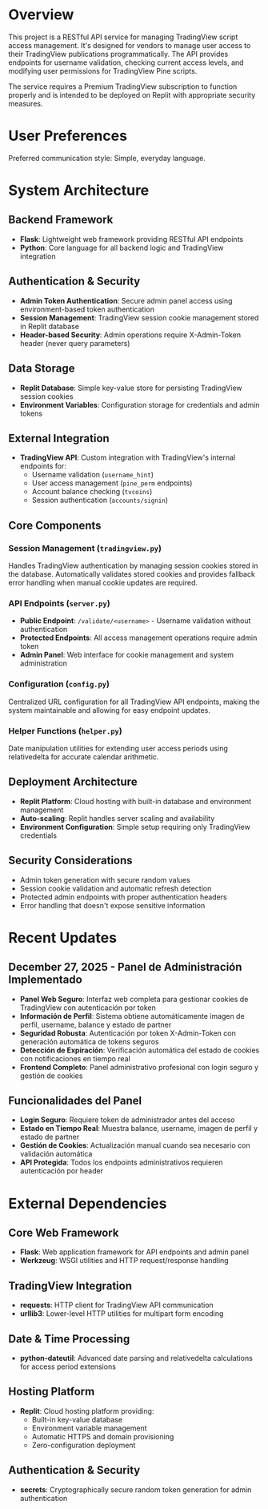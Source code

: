 # Overview

This project is a RESTful API service for managing TradingView script access management. It's designed for vendors to manage user access to their TradingView publications programmatically. The API provides endpoints for username validation, checking current access levels, and modifying user permissions for TradingView Pine scripts.

The service requires a Premium TradingView subscription to function properly and is intended to be deployed on Replit with appropriate security measures.

# User Preferences

Preferred communication style: Simple, everyday language.

# System Architecture

## Backend Framework
- **Flask**: Lightweight web framework providing RESTful API endpoints
- **Python**: Core language for all backend logic and TradingView integration

## Authentication & Security
- **Admin Token Authentication**: Secure admin panel access using environment-based token authentication
- **Session Management**: TradingView session cookie management stored in Replit database
- **Header-based Security**: Admin operations require X-Admin-Token header (never query parameters)

## Data Storage
- **Replit Database**: Simple key-value store for persisting TradingView session cookies
- **Environment Variables**: Configuration storage for credentials and admin tokens

## External Integration
- **TradingView API**: Custom integration with TradingView's internal endpoints for:
  - Username validation (`username_hint`)
  - User access management (`pine_perm` endpoints)
  - Account balance checking (`tvcoins`)
  - Session authentication (`accounts/signin`)

## Core Components

### Session Management (`tradingview.py`)
Handles TradingView authentication by managing session cookies stored in the database. Automatically validates stored cookies and provides fallback error handling when manual cookie updates are required.

### API Endpoints (`server.py`)
- **Public Endpoint**: `/validate/<username>` - Username validation without authentication
- **Protected Endpoints**: All access management operations require admin token
- **Admin Panel**: Web interface for cookie management and system administration

### Configuration (`config.py`)
Centralized URL configuration for all TradingView API endpoints, making the system maintainable and allowing for easy endpoint updates.

### Helper Functions (`helper.py`)
Date manipulation utilities for extending user access periods using relativedelta for accurate calendar arithmetic.

## Deployment Architecture
- **Replit Platform**: Cloud hosting with built-in database and environment management
- **Auto-scaling**: Replit handles server scaling and availability
- **Environment Configuration**: Simple setup requiring only TradingView credentials

## Security Considerations
- Admin token generation with secure random values
- Session cookie validation and automatic refresh detection
- Protected admin endpoints with proper authentication headers
- Error handling that doesn't expose sensitive information

# Recent Updates

## December 27, 2025 - Panel de Administración Implementado
- **Panel Web Seguro**: Interfaz web completa para gestionar cookies de TradingView con autenticación por token
- **Información de Perfil**: Sistema obtiene automáticamente imagen de perfil, username, balance y estado de partner
- **Seguridad Robusta**: Autenticación por token X-Admin-Token con generación automática de tokens seguros
- **Detección de Expiración**: Verificación automática del estado de cookies con notificaciones en tiempo real
- **Frontend Completo**: Panel administrativo profesional con login seguro y gestión de cookies

## Funcionalidades del Panel
- **Login Seguro**: Requiere token de administrador antes del acceso
- **Estado en Tiempo Real**: Muestra balance, username, imagen de perfil y estado de partner
- **Gestión de Cookies**: Actualización manual cuando sea necesario con validación automática
- **API Protegida**: Todos los endpoints administrativos requieren autenticación por header

# External Dependencies

## Core Web Framework
- **Flask**: Web application framework for API endpoints and admin panel
- **Werkzeug**: WSGI utilities and HTTP request/response handling

## TradingView Integration
- **requests**: HTTP client for TradingView API communication
- **urllib3**: Lower-level HTTP utilities for multipart form encoding

## Date & Time Processing
- **python-dateutil**: Advanced date parsing and relativedelta calculations for access period extensions

## Hosting Platform
- **Replit**: Cloud hosting platform providing:
  - Built-in key-value database
  - Environment variable management
  - Automatic HTTPS and domain provisioning
  - Zero-configuration deployment

## Authentication & Security
- **secrets**: Cryptographically secure random token generation for admin authentication